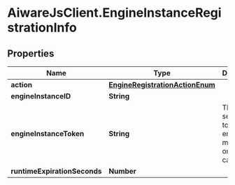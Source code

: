 # AiwareJsClient.EngineInstanceRegistrationInfo

## Properties

Name | Type | Description | Notes
------------ | ------------- | ------------- | -------------
**action** | [**EngineRegistrationActionEnum**](EngineRegistrationActionEnum.md) |  | [optional] 
**engineInstanceID** | **String** |  | [optional] 
**engineInstanceToken** | **String** | This is the security token the engine must use on other calls | [optional] 
**runtimeExpirationSeconds** | **Number** |  | [optional] 


